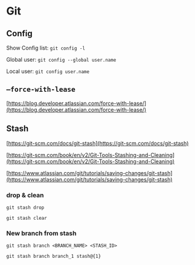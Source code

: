 # Git

## Config

Show Config list: `git config -l`

Global user: `git config --global user.name`

Local user: `git config user.name`


## `–force-with-lease`

[https://blog.developer.atlassian.com/force-with-lease/](https://blog.developer.atlassian.com/force-with-lease/)

## Stash

[https://git-scm.com/docs/git-stash](https://git-scm.com/docs/git-stash)

[https://git-scm.com/book/en/v2/Git-Tools-Stashing-and-Cleaning](https://git-scm.com/book/en/v2/Git-Tools-Stashing-and-Cleaning)

[https://www.atlassian.com/git/tutorials/saving-changes/git-stash](https://www.atlassian.com/git/tutorials/saving-changes/git-stash)


### drop & clean
`git stash drop`

`git stash clear`

### New branch from stash
`git stash branch <BRANCH_NAME> <STASH_ID>`

`git stash branch branch_1 stash@{1}`


